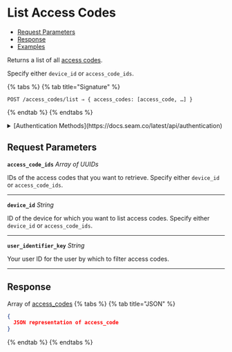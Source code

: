 # List Access Codes

- [Request Parameters](./#request-parameters)
- [Response](./#response)
- [Examples](./#examples)

Returns a list of all [access codes](https://docs.seam.co/latest/capability-guides/smart-locks/access-codes).

Specify either `device_id` or `access_code_ids`.

{% tabs %}
{% tab title="Signature" %}
```
POST /access_codes/list ⇒ { access_codes: [access_code, …] }
```
{% endtab %}
{% endtabs %}

<details>

<summary>[Authentication Methods](https://docs.seam.co/latest/api/authentication)</summary>

- API key
- Client session token
- Personal access token
  <br>Must also include the `seam-workspace` header in the request.
</details>

## Request Parameters

**`access_code_ids`** *Array* *of UUIDs*

IDs of the access codes that you want to retrieve. Specify either `device_id` or `access_code_ids`.

---

**`device_id`** *String*

ID of the device for which you want to list access codes. Specify either `device_id` or `access_code_ids`.

---

**`user_identifier_key`** *String*

Your user ID for the user by which to filter access codes.

---


## Response

Array of [access\_codes](./)
{% tabs %}
{% tab title="JSON" %}
```json
{
  JSON representation of access_code
}
```
{% endtab %}
{% endtabs %}
